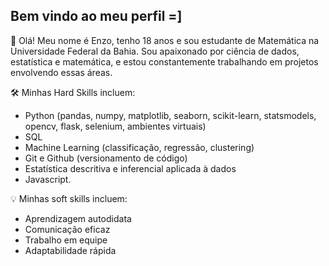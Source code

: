 ## Bem vindo ao meu perfil =]

👋 Olá! Meu nome é Enzo, tenho 18 anos e sou estudante de Matemática na Universidade Federal da Bahia. Sou apaixonado por ciência de dados, estatística e matemática, e estou constantemente trabalhando em projetos envolvendo essas áreas.

🛠️ Minhas Hard Skills incluem:
- Python (pandas, numpy, matplotlib, seaborn, scikit-learn, statsmodels, opencv, flask, selenium, ambientes virtuais)
- SQL
- Machine Learning (classificação, regressão, clustering)
- Git e Github (versionamento de código)
- Estatística descritiva e inferencial aplicada à dados 
- Javascript.
  
💡 Minhas soft skills incluem:
- Aprendizagem autodidata
- Comunicação eficaz
- Trabalho em equipe
- Adaptabilidade rápida
  

